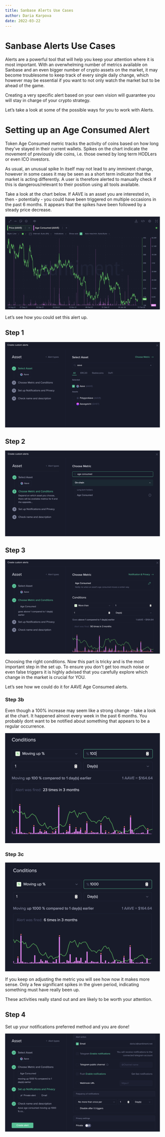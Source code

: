 ```yaml
---
title: Sanbase Alerts Use Cases
author: Daria Karpova
date: 2022-03-22
---
```

# Sanbase Alerts Use Cases

Alerts are a powerful tool that will help you keep your attention where it is most important.
With an overwhelming number of metrics available on Sanbase and an even bigger number of crypto assets on the market, it may become troublesome to keep track of every single daily change, which however may be essential if you want to not only watch the market but to be ahead of the game.

Creating a very specific alert based on your own vision will guarantee you will stay in charge of your crypto strategy.

Let’s take a look at some of the possible ways for you to work with Alerts. 

# Setting up an Age Consumed Alert

Token Age Consumed metric tracks the activity of coins based on how long they’ve stayed in their current wallets. Spikes on the chart indicate the movement of previously idle coins, i.e. those owned by long term HODLers or even ICO investors.

As usual, an unusual spike In itself may not lead to any imminent change, however in some cases it may be seen as a short term indicator that the market is acting differently. A user is therefore alerted to manually check if this is dangerous/relevant to their position using all tools available.  

Take a look at the chart below. If AAVE is an asset you are interested in, then - potentially - you could have been triggered on multiple occasions in the past 6 months. It appears that the spikes have been followed by a steady price decrease.

![aave-age-consumed-chart](image07.png)

Let’s see how you could set this alert up. 

## Step 1

![alert-select-asset](image01.png)

## Step 2

![alert-select-metric](image02.png)

## Step 3

![alert-select-conditions1](image03.png)

Choosing the right conditions. Now this part is tricky and is the most important step in the set up. To ensure you don't get too much noise or even false triggers it is highly advised that you carefully explore which change in the market is crucial for YOU.

Let’s see how we could do it for AAVE Age Consumed alerts. 

### Step 3b

Even though a 100% increase may seem like a strong change - take a look at the chart. It happened almost every week in the past 6 months. You probably dont want to be notified about something that appears to be a regular occurrence.

![alert-select-conditions2](image04.png)

### Step 3c

![alert-select-conditions3](image05.png)

If you keep on adjusting the metric you will see how now it makes more sense. Only a few significant spikes in the given period, indicating something must have really been up. 

These activities really stand out and are likely to be worth your attention.

## Step 4

Set up your notifications preferred method and you are done!

![alert-final-screen](image06.png)